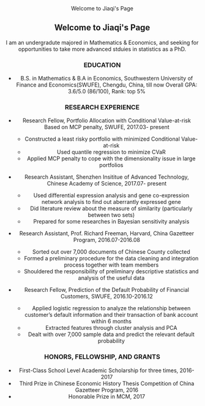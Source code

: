 <div class="wrapper">
  <header>
    <hl> Welcome to Jiaqi's Page</hl>
    <br/>
    
## Welcome to Jiaqi's Page

I am an undergradute majored in Mathematics & Economics, and seeking for opportunities to take more advanced stduies in statistics as a PhD.


### EDUCATION 
* B.S. in Mathematics & B.A in Economics, Southwestern University of Finance and Economics(SWUFE), Chengdu, China, till now
  Overall GPA: 3.6/5.0 (86/100), Rank: top 5%
  
### RESEARCH EXPERIENCE
* Research Fellow, Portfolio Allocation with Conditional Value-at-risk Based on MCP penalty, SWUFE, 2017.03- present
  * Constructed a least risky portfolio with minimized Conditional Value-at-risk
  * Used quantile regression to minimize CVaR
  * Applied MCP penalty to cope with the dimensionality issue in large portfolios

* Research Assistant, Shenzhen Insititue of Advanced Technology, Chinese Academy of Science, 2017.07- present
  * Used differential expression analysis and gene co-expression network analysis to find out aberrantly expressed gene
  * Did literature review about the measure of similarity (particularly between two sets)
  * Prepared for some researches in Bayesian sensitivity analysis

* Research Assistant, Prof. Richard Freeman, Harvard, China Gazetteer Program, 2016.07-2016.08
  * Sorted out over 7,000 documents of Chinese County collected
  * Formed a preliminary procedure for the data cleaning and integration process together with team members
  * Shouldered the responsibility of preliminary descriptive statistics and analysis of the useful data
  

* Research Fellow, Prediction of  the Default Probability of Financial Customers, SWUFE, 2016.10-2016.12
  * Applied logistic regression to analyze the relationship between customer’s default information and their transaction of bank account within 6 months
  * Extracted features through cluster analysis and PCA
  * Dealt with over 7,000 sample data and predict the relevant default probability
  

### HONORS, FELLOWSHIP, AND GRANTS
* First-Class School Level Academic Scholarship for three times, 2016-2017
* Third Prize in Chinese Economic History Thesis Competition of China Gazetteer Program, 2016
* Honorable Prize in MCM, 2017
